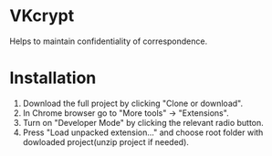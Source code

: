 # VKcrypt
Helps to maintain confidentiality of correspondence.

# Installation  
1. Download the full project by clicking "Clone or download".
2. In Chrome browser go to "More tools" -> "Extensions".
3. Turn on "Developer Mode" by clicking the relevant radio button.
4. Press "Load unpacked extension..." and choose root folder with dowloaded project(unzip project if needed).
